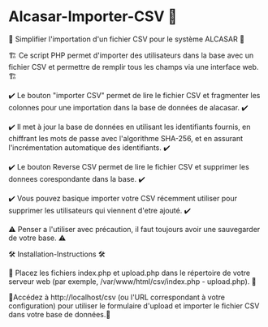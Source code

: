 # Alcasar-Importer-CSV 🚧

🧰 Simplifier l'importation d'un fichier CSV pour le système ALCASAR 🧰

🏗️ Ce script PHP permet d'importer des utilisateurs dans la base avec un fichier CSV et permettre de remplir tous les champs via une interface web.🏗️

✔️ Le bouton "importer CSV" permet de lire le fichier CSV et fragmenter les colonnes pour une importation dans la base de données de alacasar. ✔️

✔️ Il met à jour la base de données en utilisant les identifiants fournis, en chiffrant les mots de passe avec l'algorithme SHA-256, et en assurant l'incrémentation automatique des identifiants. ✔️

✔️ Le bouton Reverse CSV permet de lire le fichier CSV et supprimer les donnees corespondante dans la base. ✔️

✔️ Vous pouvez basique importer votre CSV récemment utiliser pour supprimer les utilisateurs qui viennent d'etre ajouté. ✔️

⚠️ Penser a l'utiliser avec précaution, il faut toujours avoir une sauvegarder de votre base. ⚠️


🛠️ Installation-Instructions 🛠️

🔧 Placez les fichiers index.php et upload.php dans le répertoire de votre serveur web (par exemple, /var/www/html/csv/index.php - upload.php). 🔧

🔧Accédez à http://localhost/csv (ou l'URL correspondant à votre configuration) pour utiliser le formulaire d'upload et importer le fichier CSV dans votre base de données.🔧
